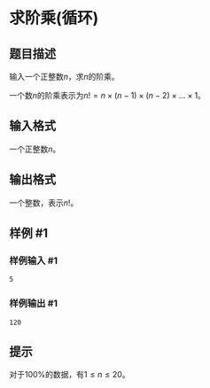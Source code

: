 # 求阶乘(循环)

## 题目描述

输入一个正整数$n$，求$n$的阶乘。

一个数$n$的阶乘表示为$n! = n × (n-1) ×(n - 2)×...×1$。

## 输入格式

一个正整数$n$。

## 输出格式

一个整数，表示$n!$。

## 样例 #1

### 样例输入 #1

```
5
```

### 样例输出 #1

```
120
```

## 提示

对于$100\%$的数据，有$1 \leq n \leq 20$。